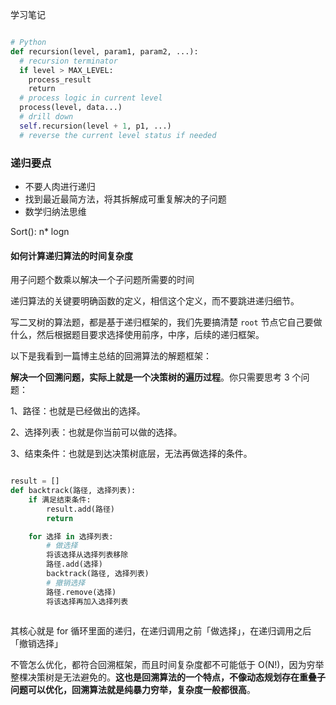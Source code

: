 学习笔记

```python

# Python
def recursion(level, param1, param2, ...):     
  # recursion terminator     
  if level > MAX_LEVEL: 	   
    process_result 	   
    return     
  # process logic in current level     
  process(level, data...)     
  # drill down     
  self.recursion(level + 1, p1, ...)     
  # reverse the current level status if needed
```



### 递归要点

* 不要人肉进行递归
* 找到最近最简方法，将其拆解成可重复解决的子问题
* 数学归纳法思维

Sort():  n* logn

#### 如何计算递归算法的时间复杂度

用子问题个数乘以解决一个子问题所需要的时间





递归算法的关键要明确函数的定义，相信这个定义，而不要跳进递归细节。

写二叉树的算法题，都是基于递归框架的，我们先要搞清楚 `root` 节点它自己要做什么，然后根据题目要求选择使用前序，中序，后续的递归框架。



以下是我看到一篇博主总结的回溯算法的解题框架：

**解决一个回溯问题，实际上就是一个决策树的遍历过程**。你只需要思考 3 个问题：

1、路径：也就是已经做出的选择。

2、选择列表：也就是你当前可以做的选择。

3、结束条件：也就是到达决策树底层，无法再做选择的条件。

```python

result = []
def backtrack(路径, 选择列表):
    if 满足结束条件:
        result.add(路径)
        return

    for 选择 in 选择列表:
      	# 做选择
        将该选择从选择列表移除
        路径.add(选择)
        backtrack(路径, 选择列表)
        # 撤销选择
        路径.remove(选择)
        将该选择再加入选择列表
        

```

 其核心就是 for 循环里面的递归，在递归调用之前「做选择」，在递归调用之后「撤销选择」



不管怎么优化，都符合回溯框架，而且时间复杂度都不可能低于 O(N!)，因为穷举整棵决策树是无法避免的。**这也是回溯算法的一个特点，不像动态规划存在重叠子问题可以优化，回溯算法就是纯暴力穷举，复杂度一般都很高**。

